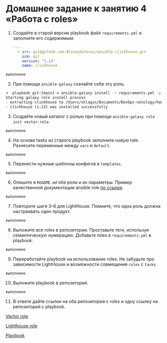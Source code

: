 # Домашнее задание к занятию 4 «Работа с roles»

1. Создайте в старой версии playbook файл `requirements.yml` и заполните его содержимым:

   ```yaml
   ---
     - src: git@github.com:AlexeySetevoi/ansible-clickhouse.git
       scm: git
       version: "1.13"
       name: clickhouse 
   ```

```bash
выполнено
```

2. При помощи `ansible-galaxy` скачайте себе эту роль.

```bash
➜  playbook git:(main) ✗ ansible-galaxy install -r requirements.yml -p roles
Starting galaxy role install process
- extracting clickhouse to /Users/shlagin/Documents/DevOps-netology/homeweork-devops-netology/8.4 Ansible roles/playbook/roles/clickhouse
- clickhouse (1.13) was installed successfully
```

3. Создайте новый каталог с ролью при помощи `ansible-galaxy role init vector-role`.

```bash
выполнено
```

4. На основе tasks из старого playbook заполните новую role. Разнесите переменные между `vars` и `default`. 

```bash
выполнено
```

5. Перенести нужные шаблоны конфигов в `templates`.

```bash
выполнено
```

6. Опишите в `README.md` обе роли и их параметры. Пример качественной документации ansible role [по ссылке](https://github.com/cloudalchemy/ansible-prometheus).

```bash
выполнено
```

7. Повторите шаги 3–6 для LightHouse. Помните, что одна роль должна настраивать один продукт.

```bash
выполнено
```

8. Выложите все roles в репозитории. Проставьте теги, используя семантическую нумерацию. Добавьте roles в `requirements.yml` в playbook.
   
```bash
выполнено
```   

9.  Переработайте playbook на использование roles. Не забудьте про зависимости LightHouse и возможности совмещения `roles` с `tasks`.

```bash
выполнено
```

10. Выложите playbook в репозиторий.

```bash
выполнено
```

11. В ответе дайте ссылки на оба репозитория с roles и одну ссылку на репозиторий с playbook.

[Vector role](https://github.com/AlexeyShlagin/devops-netology-vector-role.git)

[Lighthouse role](https://github.com/AlexeyShlagin/devops-netology-lighthouse-role.git)

[Playbook](https://github.com/AlexeyShlagin/devops-netology/tree/main/8.4_Ansible_roles/playbook)
